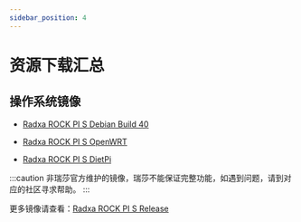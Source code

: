 ```yaml
---
sidebar_position: 4
---
```


# 资源下载汇总

## 操作系统镜像

- [Radxa ROCK PI S Debian Build 40](https://github.com/radxa-build/rock-pi-s/releases/download/b40/rock-pi-s_debian_bookworm_cli_b40.img.xz)

- [Radxa ROCK PI S OpenWRT](https://openwrt.org/toh/hwdata/radxa/radxa_rock_pi_s)

- [Radxa ROCK PI S DietPi](https://dietpi.com/downloads/images/DietPi_ROCKPiS-ARMv8-Bookworm.img.xz)

:::caution
非瑞莎官方维护的镜像，瑞莎不能保证完整功能，如遇到问题，请到对应的社区寻求帮助。
:::

更多镜像请查看：[Radxa ROCK PI S Release](https://github.com/radxa-build/rock-pi-s/releases)
